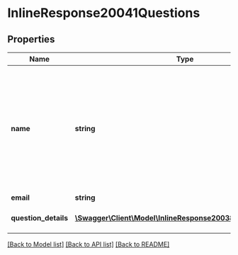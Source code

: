 # InlineResponse20041Questions

## Properties
Name | Type | Description | Notes
------------ | ------------- | ------------- | -------------
**name** | **string** | Participant display name.&lt;br&gt;&lt;br&gt; If the poll was created as an anonymous poll, participant&#39;s information will remain anonymous and the value of the &#x60;name&#x60; field will be \&quot;Anonymous Attendee\&quot;. | [optional] 
**email** | **string** | Participant email. | [optional] 
**question_details** | [**\Swagger\Client\Model\InlineResponse20038QuestionDetails[]**](InlineResponse20038QuestionDetails.md) | Array of questions from user. | [optional] 

[[Back to Model list]](../README.md#documentation-for-models) [[Back to API list]](../README.md#documentation-for-api-endpoints) [[Back to README]](../README.md)


